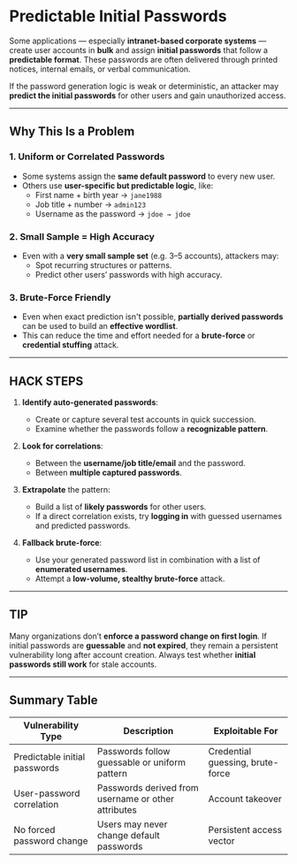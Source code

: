 # Predictable Initial Passwords

Some applications — especially **intranet-based corporate systems** — create user accounts in **bulk** and assign **initial passwords** that follow a **predictable format**. These passwords are often delivered through printed notices, internal emails, or verbal communication.

If the password generation logic is weak or deterministic, an attacker may **predict the initial passwords** for other users and gain unauthorized access.

---

## Why This Is a Problem

### 1. Uniform or Correlated Passwords
- Some systems assign the **same default password** to every new user.
- Others use **user-specific but predictable logic**, like:
  - First name + birth year → `jane1988`
  - Job title + number → `admin123`
  - Username as the password → `jdoe → jdoe`

### 2. Small Sample = High Accuracy
- Even with a **very small sample set** (e.g. 3–5 accounts), attackers may:
  - Spot recurring structures or patterns.
  - Predict other users’ passwords with high accuracy.

### 3. Brute-Force Friendly
- Even when exact prediction isn't possible, **partially derived passwords** can be used to build an **effective wordlist**.
- This can reduce the time and effort needed for a **brute-force** or **credential stuffing** attack.

---

## HACK STEPS

1. **Identify auto-generated passwords**:
   - Create or capture several test accounts in quick succession.
   - Examine whether the passwords follow a **recognizable pattern**.

2. **Look for correlations**:
   - Between the **username/job title/email** and the password.
   - Between **multiple captured passwords**.

3. **Extrapolate** the pattern:
   - Build a list of **likely passwords** for other users.
   - If a direct correlation exists, try **logging in** with guessed usernames and predicted passwords.

4. **Fallback brute-force**:
   - Use your generated password list in combination with a list of **enumerated usernames**.
   - Attempt a **low-volume, stealthy brute-force** attack.

---

## TIP

Many organizations don’t **enforce a password change on first login**. If initial passwords are **guessable** and **not expired**, they remain a persistent vulnerability long after account creation. Always test whether **initial passwords still work** for stale accounts.

---

## Summary Table

| Vulnerability Type           | Description                                                         | Exploitable For                  |
|------------------------------|---------------------------------------------------------------------|----------------------------------|
| Predictable initial passwords | Passwords follow guessable or uniform pattern                      | Credential guessing, brute-force |
| User-password correlation     | Passwords derived from username or other attributes                | Account takeover                 |
| No forced password change     | Users may never change default passwords                           | Persistent access vector         |
